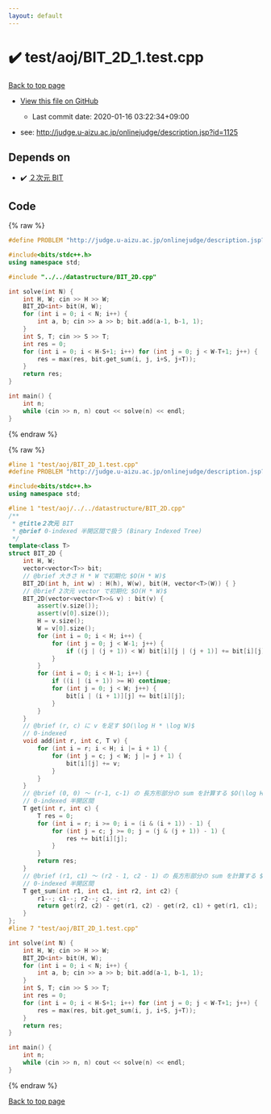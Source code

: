 ```yaml
---
layout: default
---
```


<!-- mathjax config similar to math.stackexchange -->
<script type="text/javascript" async
  src="https://cdnjs.cloudflare.com/ajax/libs/mathjax/2.7.5/MathJax.js?config=TeX-MML-AM_CHTML">
</script>
<script type="text/x-mathjax-config">
  MathJax.Hub.Config({
    TeX: { equationNumbers: { autoNumber: "AMS" }},
    tex2jax: {
      inlineMath: [ ['$','$'] ],
      processEscapes: true
    },
    "HTML-CSS": { matchFontHeight: false },
    displayAlign: "left",
    displayIndent: "2em"
  });
</script>

<script type="text/javascript" src="https://cdnjs.cloudflare.com/ajax/libs/jquery/3.4.1/jquery.min.js"></script>
<script src="https://cdn.jsdelivr.net/npm/jquery-balloon-js@1.1.2/jquery.balloon.min.js" integrity="sha256-ZEYs9VrgAeNuPvs15E39OsyOJaIkXEEt10fzxJ20+2I=" crossorigin="anonymous"></script>
<script type="text/javascript" src="../../../assets/js/copy-button.js"></script>
<link rel="stylesheet" href="../../../assets/css/copy-button.css" />


# :heavy_check_mark: test/aoj/BIT_2D_1.test.cpp

<a href="../../../index.html">Back to top page</a>

* <a href="{{ site.github.repository_url }}/blob/master/test/aoj/BIT_2D_1.test.cpp">View this file on GitHub</a>
    - Last commit date: 2020-01-16 03:22:34+09:00


* see: <a href="http://judge.u-aizu.ac.jp/onlinejudge/description.jsp?id=1125">http://judge.u-aizu.ac.jp/onlinejudge/description.jsp?id=1125</a>


## Depends on

* :heavy_check_mark: <a href="../../../library/datastructure/BIT_2D.cpp.html">２次元 BIT</a>


## Code

<a id="unbundled"></a>
{% raw %}
```cpp
#define PROBLEM "http://judge.u-aizu.ac.jp/onlinejudge/description.jsp?id=1125"

#include<bits/stdc++.h>
using namespace std;

#include "../../datastructure/BIT_2D.cpp"

int solve(int N) {
	int H, W; cin >> H >> W;
	BIT_2D<int> bit(H, W);
	for (int i = 0; i < N; i++) {
		int a, b; cin >> a >> b; bit.add(a-1, b-1, 1);
	}
	int S, T; cin >> S >> T;
	int res = 0;
	for (int i = 0; i < H-S+1; i++) for (int j = 0; j < W-T+1; j++) {
		res = max(res, bit.get_sum(i, j, i+S, j+T));
	}
	return res;
}

int main() {
	int n;
	while (cin >> n, n) cout << solve(n) << endl;
}


```
{% endraw %}

<a id="bundled"></a>
{% raw %}
```cpp
#line 1 "test/aoj/BIT_2D_1.test.cpp"
#define PROBLEM "http://judge.u-aizu.ac.jp/onlinejudge/description.jsp?id=1125"

#include<bits/stdc++.h>
using namespace std;

#line 1 "test/aoj/../../datastructure/BIT_2D.cpp"
/**
 * @title２次元 BIT
 * @brief 0-indexed 半開区間で扱う (Binary Indexed Tree)
 */
template<class T>
struct BIT_2D {
	int H, W;
	vector<vector<T>> bit;
	// @brief 大きさ H * W で初期化 $O(H * W)$
	BIT_2D(int h, int w) : H(h), W(w), bit(H, vector<T>(W)) { }
	// @brief 2次元 vector で初期化 $O(H * W)$
	BIT_2D(vector<vector<T>>& v) : bit(v) {
		assert(v.size());
		assert(v[0].size());
		H = v.size();
		W = v[0].size();
		for (int i = 0; i < H; i++) {
			for (int j = 0; j < W-1; j++) {
				if ((j | (j + 1)) < W) bit[i][j | (j + 1)] += bit[i][j];
			}
		}
		for (int i = 0; i < H-1; i++) {
			if ((i | (i + 1)) >= H) continue;
			for (int j = 0; j < W; j++) {
				bit[i | (i + 1)][j] += bit[i][j];
			}
		}
	}
	// @brief (r, c) に v を足す $O(\log H * \log W)$
 	// 0-indexed
	void add(int r, int c, T v) {
		for (int i = r; i < H; i |= i + 1) {
			for (int j = c; j < W; j |= j + 1) {
				bit[i][j] += v;
			}
		}
	}
	// @brief (0, 0) ～ (r-1, c-1) の 長方形部分の sum を計算する $O(\log H * \log W)$
 	// 0-indexed 半開区間
	T get(int r, int c) {
		T res = 0;
		for (int i = r; i >= 0; i = (i & (i + 1)) - 1) {
			for (int j = c; j >= 0; j = (j & (j + 1)) - 1) {
				res += bit[i][j];
			}
		}
		return res;
	}
	// @brief (r1, c1) ～ (r2 - 1, c2 - 1) の 長方形部分の sum を計算する $O(\log H * \log W)$
 	// 0-indexed 半開区間
	T get_sum(int r1, int c1, int r2, int c2) {
		r1--; c1--; r2--; c2--;
		return get(r2, c2) - get(r1, c2) - get(r2, c1) + get(r1, c1);
	}
};
#line 7 "test/aoj/BIT_2D_1.test.cpp"

int solve(int N) {
	int H, W; cin >> H >> W;
	BIT_2D<int> bit(H, W);
	for (int i = 0; i < N; i++) {
		int a, b; cin >> a >> b; bit.add(a-1, b-1, 1);
	}
	int S, T; cin >> S >> T;
	int res = 0;
	for (int i = 0; i < H-S+1; i++) for (int j = 0; j < W-T+1; j++) {
		res = max(res, bit.get_sum(i, j, i+S, j+T));
	}
	return res;
}

int main() {
	int n;
	while (cin >> n, n) cout << solve(n) << endl;
}


```
{% endraw %}

<a href="../../../index.html">Back to top page</a>

